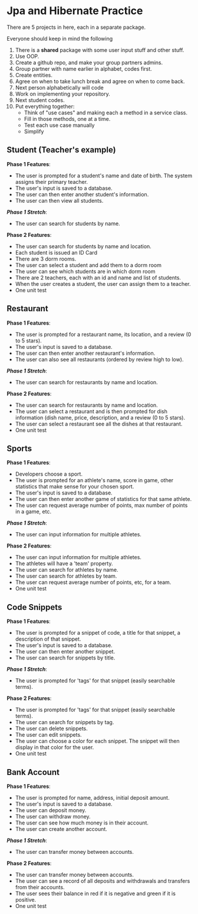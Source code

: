# Jpa and Hibernate Practice

There are 5 projects in here, each in a separate package.

Everyone should keep in mind the following
1. There is a **shared** package with some user input stuff and other stuff.
2. Use OOP.
3. Create a github repo, and make your group partners admins.
4. Group partner with name earlier in alphabet, codes first.
5. Create entities.
6. Agree on when to take lunch break and agree on when to come back.
7. Next person alphabetically will code
8. Work on implementing your repository.
9. Next student codes.
10. Put everything together:
    * Think of "use cases" and making each a method in a service class.
    * Fill in those methods, one at a time.
    * Test each use case manually
    * Simplify



## Student (Teacher's example)

**Phase 1 Features**:
* The user is prompted for a student's name and date of birth. The system assigns their primary teacher.
* The user's input is saved to a database.
* The user can then enter another student's information.
* The user can then view all students.

***Phase 1 Stretch***:
* The user can search for students by name.

**Phase 2 Features**:
* The user can search for students by name and location.
* Each student is issued an ID Card
* There are 3 dorm rooms.
* The user can select a student and add them to a dorm room
* The user can see which students are in which dorm room
* There are 2 teachers, each with an id and name and list of students.
* When the user creates a student, the user can assign them to a teacher.
* One unit test

## Restaurant

**Phase 1 Features**:
* The user is prompted for a restaurant name, its location, and a review (0 to 5 stars).
* The user's input is saved to a database.
* The user can then enter another restaurant's information.
* The user can also see all restaurants (ordered by review high to low).

***Phase 1 Stretch***:
* The user can search for restaurants by name and location.

**Phase 2 Features**:
* The user can search for restaurants by name and location.
* The user can select a restaurant and is then prompted for dish information (dish name, price, description, and a review (0 to 5 stars).
* The user can select a restaurant see all the dishes at that restaurant.
* One unit test



## Sports

**Phase 1 Features**:
* Developers choose a sport.
* The user is prompted for an athlete's name, score in game, other statistics that make sense for your chosen sport.
* The user's input is saved to a database.
* The user can then enter another game of statistics for that same athlete.
* The user can request average number of points, max number of points in a game, etc.

***Phase 1 Stretch***:
* The user can input information for multiple athletes.

**Phase 2 Features**:
* The user can input information for multiple athletes.
* The athletes will have a 'team' property.
* The user can search for athletes by name.
* The user can search for athletes by team.
* The user can request average number of points, etc, for a team.
* One unit test


## Code Snippets

**Phase 1 Features**:
* The user is prompted for a snippet of code, a title for that snippet, a description of that snippet.
* The user's input is saved to a database.
* The user can then enter another snippet.
* The user can search for snippets by title.

***Phase 1 Stretch***:
* The user is prompted for 'tags' for that snippet (easily searchable terms).

**Phase 2 Features**:
* The user is prompted for 'tags' for that snippet (easily searchable terms).
* The user can search for snippets by tag.
* The user can delete snippets.
* The user can edit snippets.
* The user can choose a color for each snippet. The snippet will then display in that color for the user.
* One unit test

## Bank Account

**Phase 1 Features**:
* The user is prompted for name, address, initial deposit amount.
* The user's input is saved to a database.
* The user can deposit money.
* The user can withdraw money.
* The user can see how much money is in their account.
* The user can create another account.

***Phase 1 Stretch***:
* The user can transfer money between accounts.

**Phase 2 Features**:
* The user can transfer money between accounts.
* The user can see a record of all deposits and withdrawals and transfers from their accounts.
* The user sees their balance in red if it is negative and green if it is positive.
* One unit test


